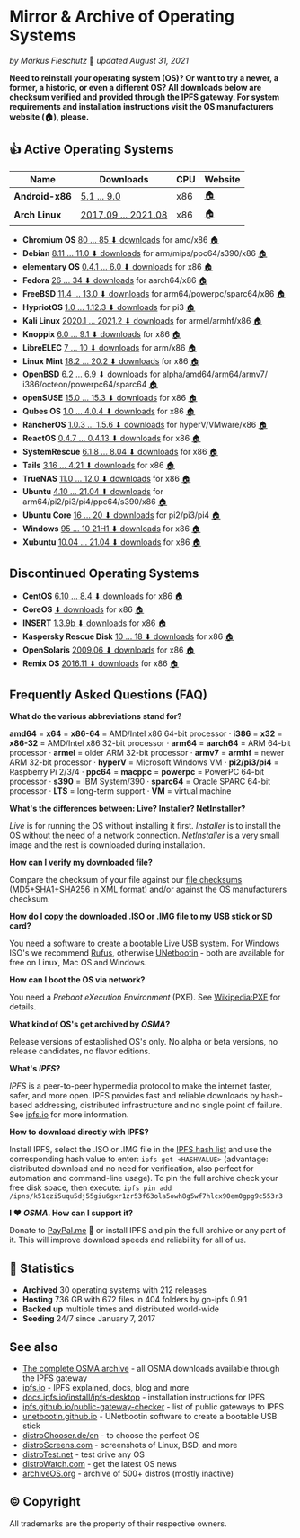 # Mirror & Archive of Operating Systems

*by Markus Fleschutz* 📅 *updated August 31, 2021*

**Need to reinstall your operating system (OS)? Or want to try a newer, a former, a historic, or even a different OS? All downloads below are checksum verified and provided through the IPFS gateway. For system requirements and installation instructions visit the OS manufacturers website (🏠), please.**

## 👍 Active Operating Systems

| Name                    | Downloads                                                                                      | CPU   | Website                           |
| ----------------------- | ---------------------------------------------------------------------------------------------- | ----- | --------------------------------- |
| **Android-x86**         | [5.1 ... 9.0](https://cf-ipfs.com/ipfs/QmdQrao7eUjcZ1GbR8rG21PnAw1vs5VWrvUFCvsDFGaMk8)         | x86   | [🏠](https://www.android-x86.org) |
| **Arch Linux**          | [2017.09 ... 2021.08](https://cf-ipfs.com/ipfs/QmRQzGHjXxR7ZBGtn95BjiJj5poi9upA83pJAv7qgL73HQ) | x86   | [🏠](https://archlinux.org)       |


- **Chromium OS** [80 ... 85 ⬇ downloads](https://cf-ipfs.com/ipfs/QmZF34ExoBB1a5cforj7n1fM9KpryNSvjGdLSFSV6vrzFb ) for amd/x86 [🏠](https://www.chromium.org/chromium-os) 
- **Debian** [8.11 ... 11.0 ⬇ downloads](https://cf-ipfs.com/ipfs/QmQcR2BKHJ8KhG5UUKWTep9ncQ8fF3fxM5qGW9ZBBoQdXN) for arm/mips/ppc64/s390/x86 [🏠](https://www.debian.org) 
- **elementary OS** [0.4.1 ... 6.0 ⬇ downloads](https://cf-ipfs.com/ipfs/QmVU3nySUnUaL6Z7EQK6bKv7YxAj6Mksjgr99jBWNKaUhx) for x86 [🏠](https://elementary.io) 
- **Fedora** [26 ... 34 ⬇ downloads](https://cf-ipfs.com/ipfs/QmaGVcmqcwBrHPkR7CWeWhf7jesyCSKSYf5sspHj4YXgpe ) for aarch64/x86 [🏠](https://getfedora.org) 
- **FreeBSD** [11.4 ... 13.0 ⬇ downloads](https://cf-ipfs.com/ipfs/QmRt7gh2qxFyMLZjUtK1D6eN2pdtMPeiPitNZY4ckAhMGd ) for arm64/powerpc/sparc64/x86 [🏠](https://www.freebsd.org)
- **HypriotOS** [1.0 ... 1.12.3 ⬇ downloads](https://cf-ipfs.com/ipfs/QmVaauqYstcdrtz4XhmYAtBamyQKCjTZyH6NViQHXiV1r9 ) for pi3 [🏠](https://blog.hypriot.com)
- **Kali Linux** [2020.1 ... 2021.2 ⬇ downloads](https://cf-ipfs.com/ipfs/QmSYgmTUSxwTGUc6YDRPMBNt2t5vCkWiuXizEAbmJu1bTs) for armel/armhf/x86 [🏠](https://www.kali.org) 
- **Knoppix** [6.0 ... 9.1 ⬇ downloads](https://cf-ipfs.com/ipfs/QmS9ZHoBcM6Q98UUiqhhvUAi7hbj39Yuy2bRNxhhVpr3QN) for x86 [🏠](http://www.knoppix.org/) 
- **LibreELEC** [7 ... 10 ⬇ downloads](https://cf-ipfs.com/ipfs/QmRDuKVswsckkZs1wXSqGa8Dy1nvcE73dR9PHN3bmjpKcj) for arm/x86 [🏠](https://libreelec.tv)
- **Linux Mint** [18.2 ... 20.2 ⬇ downloads](https://cf-ipfs.com/ipfs/Qmf7r8dCUsh5iB1ca3eRxkkcQyaR8WjJpHZsx7eQP4eiQv) for x86 [🏠](https://linuxmint.com) 
- **OpenBSD** [6.2 ... 6.9 ⬇ downloads](https://cf-ipfs.com/ipfs/QmPwHKjo5KMYCNDTPpBTeCv7KS7mc4vWHZbfxvCpi4VAuv) for alpha/amd64/arm64/armv7/ i386/octeon/powerpc64/sparc64 [🏠](http://www.openbsd.org)
- **openSUSE** [15.0 ... 15.3 ⬇ downloads](https://cf-ipfs.com/ipfs/QmNcvhQWgzv946PAT1dBEN5FHJphB6W9kyEcZeDECNYMGM ) for x86  [🏠](https://www.opensuse.org)
- **Qubes OS** [1.0 ... 4.0.4 ⬇ downloads](https://cf-ipfs.com/ipfs/QmR433KbGHuXSZvukNNahyy61QFw4zD8e1nRuGzgtzbFYk) for x86 [🏠](https://www.qubes-os.org/) 
- **RancherOS** [1.0.3 ... 1.5.6 ⬇ downloads](https://cf-ipfs.com/ipfs/QmT4NQYJU6mMmpJ9moooPgJpJDVoNP9rL7H3yumqpUqgb4 ) for hyperV/VMware/x86 [🏠](http://rancher.com/rancher-os/)  
- **ReactOS** [0.4.7 ... 0.4.13 ⬇ downloads](https://cf-ipfs.com/ipfs/QmQQDixrDpCRTY7VtvAfPUYGievsaoCF3VFyzkD158ZQ2E) for x86 [🏠](https://www.reactos.org) 
- **SystemRescue** [6.1.8 ... 8.04 ⬇ downloads](https://cf-ipfs.com/ipfs/QmbAo1LEw1hjpiseBDgNMAJ81mudJk8zjRbrP6sp2YyGcG) for x86 [🏠](http://www.system-rescue-cd.org/) 
- **Tails** [3.16 ... 4.21 ⬇ downloads](https://cf-ipfs.com/ipfs/QmdCkTqikX6bGBU8FMRgufnRL98KhwXALa6KGRkzN43KiZ) for x86 [🏠](https://tails.boum.org/) 
- **TrueNAS** [11.0 ... 12.0 ⬇ downloads](https://cf-ipfs.com/ipfs/Qma3n1u5J3hmiTGu3nz3u5Ln7BQh9Eyodwd1sfV2mJoynW ) for x86 [🏠](https://www.truenas.org)
- **Ubuntu** [4.10 ... 21.04 ⬇ downloads](https://cf-ipfs.com/ipfs/QmQD7zBkoDehQRV46bfGXHLVF5TxJXkpxkaPwvXy8pxKJX) for arm64/pi2/pi3/pi4/ppc64/s390/x86 [🏠](https://www.ubuntu.com/) 
- **Ubuntu Core** [16 ... 20 ⬇ downloads](https://cf-ipfs.com/ipfs/QmdZRfLgQrh71X3ng1avdrbVyrLz2tECEY3AAaT3bRZ5wE) for pi2/pi3/pi4 [🏠](https://www.ubuntu.com/core)
- **Windows** [95 ... 10 21H1 ⬇ downloads](https://cf-ipfs.com/ipfs/QmQdcFHgbzNctXmHPhEwRK2evMxypSrkQ9ppnKyBcxkwwy) for x86 [🏠](https://www.microsoft.com) 
- **Xubuntu** [10.04 ... 21.04 ⬇ downloads](https://cf-ipfs.com/ipfs/QmaTB2Ugp7UtBa85krU8M1rHBoiX8VubodtRni3p5Vzpgo) for x86 [🏠](https://www.xubuntu.org) 

## Discontinued Operating Systems 

- **CentOS** [6.10 ... 8.4 ⬇ downloads](https://cf-ipfs.com/ipfs/QmcPZjqBqYxcpspDj8bZ6tMHoaz1yWYhMXUo6UMbdjAkfB) for x86 [🏠](https://www.centos.org)
- **CoreOS** [⬇ downloads](https://cf-ipfs.com/ipfs/QmZq9a53v9cepjhVsPN6S3sd12tntnxJiECtZFkcH8KBX9 ) for x86 [🏠](https://coreos.com/) 
- **INSERT** [1.3.9b ⬇ downloads](https://cf-ipfs.com/ipfs/QmVpmV9bSigEbC4MTaw9G7x3USgeCEfPeTtERc3VFYEymx) for x86 [🏠](https://www.inside-security.de/insert.html)
- **Kaspersky Rescue Disk** [10 ... 18 ⬇ downloads](https://cf-ipfs.com/ipfs/QmVMeBhS7K3DMXxuF3Q1MbSdANT1b4mkwXCp7nqLV6n4Lt ) for x86 [🏠](https://support.kaspersky.com/viruses/rescuedisk)
- **OpenSolaris** [2009.06 ⬇ downloads](https://cf-ipfs.com/ipfs/QmdRpuTZTyKsQSXPt3dyv6WdTY7ZyaRkkU5S3Z9tkPriPv ) for x86 [🏠](https://www.oracle.com/technetwork/server-storage/solaris/index-135144.html) 
- **Remix OS** [2016.11 ⬇ downloads](https://cf-ipfs.com/ipfs/QmPhohZB29FNYqjBmxvPeXB1Jbd1anSq9tfXDE2xhZM54u ) for x86 [🏠](http://cn.jide.com/remixos) 

## Frequently Asked Questions (FAQ)

**What do the various abbreviations stand for?**

**amd64** = **x64** = **x86-64** = AMD/Intel x86 64-bit processor · **i386** = **x32** = **x86-32** = AMD/Intel x86 32-bit processor  ·  **arm64** = **aarch64** = ARM 64-bit processor · **armel** = older ARM 32-bit processor · **armv7** = **armhf** = newer ARM 32-bit processor · **hyperV** = Microsoft Windows VM · **pi2/pi3/pi4** = Raspberry Pi 2/3/4 · **ppc64** = **macppc** = **powerpc** = PowerPC 64-bit processor · **s390** = IBM System/390 · **sparc64** = Oracle SPARC 64-bit processor · **LTS** = long-term support · **VM** = virtual machine

**What's the differences between: Live? Installer? NetInstaller?**

*Live* is for running the OS without installing it first. *Installer* is to install the OS without the need of a network connection. *NetInstaller* is a very small image and the rest is downloaded during installation.

**How can I verify my downloaded file?**

Compare the checksum of your file against our [file checksums (MD5+SHA1+SHA256 in XML format)](/Downloads/file_checksums.xml) and/or against the OS manufacturers checksum.

**How do I copy the downloaded .ISO or .IMG file to my USB stick or SD card?**

You need a software to create a bootable Live USB system. For Windows ISO's we recommend [Rufus](https://rufus.ie), otherwise [UNetbootin](https://unetbootin.github.io) - both are available for free on Linux, Mac OS and Windows.

**How can I boot the OS via network?**

You need a *Preboot eXecution Environment* (PXE). See [Wikipedia:PXE](https://en.wikipedia.org/wiki/Preboot_Execution_Environment) for details.

**What kind of OS's get archived by *OSMA*?**

Release versions of established OS's only. No alpha or beta versions, no release candidates, no flavor editions.

**What's *IPFS*?**

*IPFS* is a peer-to-peer hypermedia protocol to make the internet faster, safer, and more open. IPFS provides fast and reliable downloads by hash-based addressing, distributed infrastructure and no single point of failure. See [ipfs.io](https://ipfs.io) for more information.

**How to download directly with IPFS?**

Install IPFS, select the .ISO or .IMG file in the [IPFS hash list](https://github.com/fleschutz/OSMA/blob/main/Downloads/IPFS_hashes.txt) and use the corresponding hash value to enter: `ipfs get <HASHVALUE>` (advantage: distributed download and no need for verification, also perfect for automation and command-line usage). To pin the full archive check your free disk space, then execute: `ipfs pin add /ipns/k51qzi5uqu5dj55giu6gxr1zr53f63ola5owh8g5wf7hlcx90em0gpg9c553r3`

**I ❤️ *OSMA*. How can I support it?**

Donate to [PayPal.me](https://www.paypal.me/Fleschutz) 👏 or install IPFS and pin the full archive or any part of it. This will improve download speeds and reliability for all of us.

##  🔎 Statistics

- **Archived** 30 operating systems with 212 releases
- **Hosting** 736 GB with 672 files in 404 folders by go-ipfs 0.9.1
- **Backed up** multiple times and distributed world-wide
- **Seeding** 24/7 since January 7, 2017

See also
-----

* [The complete OSMA archive](https://cf-ipfs.com/ipns/k51qzi5uqu5dj55giu6gxr1zr53f63ola5owh8g5wf7hlcx90em0gpg9c553r3) - all OSMA downloads available through the IPFS gateway 
* [ipfs.io](https://ipfs.io) - IPFS explained, docs, blog and more
* [docs.ipfs.io/install/ipfs-desktop](https://docs.ipfs.io/install/ipfs-desktop/) - installation instructions for IPFS
* [ipfs.github.io/public-gateway-checker](https://ipfs.github.io/public-gateway-checker/) - list of public gateways to IPFS
* [unetbootin.github.io](https://unetbootin.github.io) - UNetbootin software to create a bootable USB stick
* [distroChooser.de/en](https://distrochooser.de/en/) - to choose the perfect OS
* [distroScreens.com](http://www.distroscreens.com) - screenshots of Linux, BSD, and more
* [distroTest.net](https://distrotest.net/) - test drive any OS
* [distroWatch.com](https://distrowatch.com) - get the latest OS news
* [archiveOS.org](https://www.archiveos.org) - archive of 500+ distros (mostly inactive)

## © Copyright

All trademarks are the property of their respective owners.
